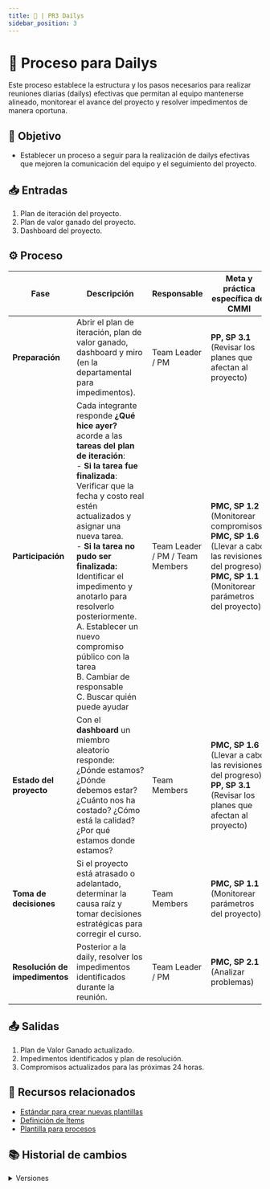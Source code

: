 ```yaml
---
title: 🍻 | PR3 Dailys
sidebar_position: 3
---
```


# 🍻 Proceso para Dailys

Este proceso establece la estructura y los pasos necesarios para realizar reuniones diarias (dailys) efectivas que permitan al equipo mantenerse alineado, monitorear el avance del proyecto y resolver impedimentos de manera oportuna.

## 🎯 Objetivo

- Establecer un proceso a seguir para la realización de dailys efectivas que mejoren la comunicación del equipo y el seguimiento del proyecto.

## 📥 Entradas

1. Plan de iteración del proyecto.
2. Plan de valor ganado del proyecto.
3. Dashboard del proyecto.

## ⚙️ Proceso

| Fase                           | Descripción                                                                                                                                                                                                                                                                                                                                                                                                                                                               | Responsable                     | Meta y práctica específica del CMMI                                                                                                                         |
| ------------------------------ | ------------------------------------------------------------------------------------------------------------------------------------------------------------------------------------------------------------------------------------------------------------------------------------------------------------------------------------------------------------------------------------------------------------------------------------------------------------------------- | ------------------------------- | ----------------------------------------------------------------------------------------------------------------------------------------------------------- |
| **Preparación**                | Abrir el plan de iteración, plan de valor ganado, dashboard y miro (en la departamental para impedimentos).                                                                                                                                                                                                                                                                                                                                                               | Team Leader / PM                | **PP, SP 3.1** (Revisar los planes que afectan al proyecto)                                                                                                 |
| **Participación**              | Cada integrante responde **¿Qué hice ayer?** acorde a las **tareas del plan de iteración**: <br/>- **Si la tarea fue finalizada**: Verificar que la fecha y costo real estén actualizados y asignar una nueva tarea. <br/>- **Si la tarea no pudo ser finalizada:** Identificar el impedimento y anotarlo para resolverlo posteriormente. <br/> A. Establecer un nuevo compromiso público con la tarea <br/> B. Cambiar de responsable <br/> C. Buscar quién puede ayudar | Team Leader / PM / Team Members | **PMC, SP 1.2** (Monitorear compromisos), **PMC, SP 1.6** (Llevar a cabo las revisiones del progreso), **PMC, SP 1.1** (Monitorear parámetros del proyecto) |
| **Estado del proyecto**        | Con el **dashboard** un miembro aleatorio responde: ¿Dónde estamos? ¿Dónde debemos estar? ¿Cuánto nos ha costado? ¿Cómo está la calidad? ¿Por qué estamos donde estamos?                                                                                                                                                                                                                                                                                                  | Team Members                    | **PMC, SP 1.6** (Llevar a cabo las revisiones del progreso), **PP, SP 3.1** (Revisar los planes que afectan al proyecto)                                    |
| **Toma de decisiones**         | Si el proyecto está atrasado o adelantado, determinar la causa raíz y tomar decisiones estratégicas para corregir el curso.                                                                                                                                                                                                                                                                                                                                               | Team Members                    | **PMC, SP 1.1** (Monitorear parámetros del proyecto)                                                                                                        |
| **Resolución de impedimentos** | Posterior a la daily, resolver los impedimentos identificados durante la reunión.                                                                                                                                                                                                                                                                                                                                                                                         | Team Leader / PM                | **PMC, SP 2.1** (Analizar problemas)                                                                                                                        |

## 📤 Salidas

1. Plan de Valor Ganado actualizado.
2. Impedimentos identificados y plan de resolución.
3. Compromisos actualizados para las próximas 24 horas.

## 📎 Recursos relacionados

- [Estándar para crear nuevas plantillas](/docs/next/standards/estandar-plantillas)
- [Definición de Ítems](/docs/next/procesos/PR2-definicion-items)
- [Plantilla para procesos](/docs/next/plantillas/plantilla-procesos)

## 📚 Historial de cambios

<details>
  <summary>Versiones</summary>
| **Versión** | **Descripción**                                                                 | **Fecha**     | **Colaborador**                                     |
|-------------|----------------------------------------------------------------------------------|---------------|----------------------------------------------------------|
| **1.0.0**   | Primera versión del PR19.                                                        | 03/03/2025    | Arturo Sánchez Rodríguez                                 |
| **1.1.0**   | Actualización de fases y prácticas CMMI según nuevo documento.                   | 01/04/2025    | Juan Pablo Chávez Leal                                   |
| **1.1.1**   | Inclusión de análisis de riesgos y toma de decisiones.                           | 01/04/2025    | Daniel Contreras Chávez                                  |
| **1.2.0**   | Actualización de fases y prácticas CMMI según nuevo documento.                   | 02/04/2025    | Hiram Israel Mendoza López, Mauricio Anguiano Juárez, Emiliano Valdivia Lara |
| **1.3.0**   | Inclusión de SP 2.1 del área de proceso MA.                                      | 08/04/2025    | Ian Julián Estrada Castro                                |
| **1.4.0**   | Refactorización.                                                                 | 18/04/2025    | Diego Fuentes                                            |
| **1.5.0**   | Corrección de la práctica PMC 1.1.                                               | 22/04/2025    | Juan Pablo Chávez                                        |
| **2.0.0**   | Cambio total del proceso para alinear con la práctica de una daily efectiva.     | 25/04/2025    | Diego Fuentes                                            |
| **2.1.0**   | Identificación de la práctica 2.4 del área MA.                                   | 25/04/2025    | Diego Fuentes                                            |
| **2.2.0**   | Correcciones relacionadas con CMMI y simplificación del proceso.                 | 09/05/2025    | Valeria Zúñiga                                           |
| **2.3.0**   | Eliminación de la sección de riesgos del proceso.                                | 13/05/2025    | Paola María Garrido                                      |
| **2.4.0**   | Corrección de la SP 3.1: revisión de los planes que afectan al proyecto.         | 13/05/2025    | Arturo Sánchez                                           |
| **3.0.0**   | Actualización al formato estándar de procesos.                                   | 18/05/2025    | Ángel Mauricio Ramírez Herrera                          |
</details>
